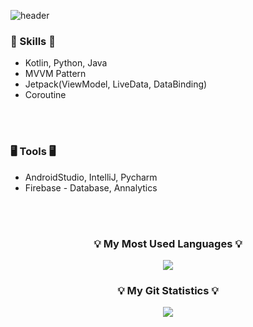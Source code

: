 ![header](https://capsule-render.vercel.app/api?type=waving&color=auto&height=200&section=header&text=YeeunLee's%20Self-introduction!&fontSize=50&animation=twinkling)

### 🍳 Skills 🍳

- Kotlin, Python, Java
- MVVM Pattern
- Jetpack(ViewModel, LiveData, DataBinding)
- Coroutine
<br/>
<br/>

### 🖥 Tools 🖥

- AndroidStudio, IntelliJ, Pycharm
- Firebase - Database, Annalytics
<br/>
<br/>

<h3 align="center">💡 My Most Used Languages 💡</h3>
<p align="center">
  <a href="https://github.com/YeeunLee8245">
    <img align="center" src="https://github-readme-stats.vercel.app/api/top-langs/?username=YeeunLee8245&layout=compact&show_icons=true&show_owner=true&hide_title=true&theme=nord&hide=scss,html" />
  </a>
</p>
<h3 align="center">💡 My Git Statistics 💡</h3>
<p align="center">
  <a href="https://github.com/YeeunLee8245">
    <img align="center" src="https://github-readme-stats.vercel.app/api?username=YeeunLee8245&hide_title=true&show_icons=true&include_all_commits=true&theme=nord" />
  </a>
</p>
